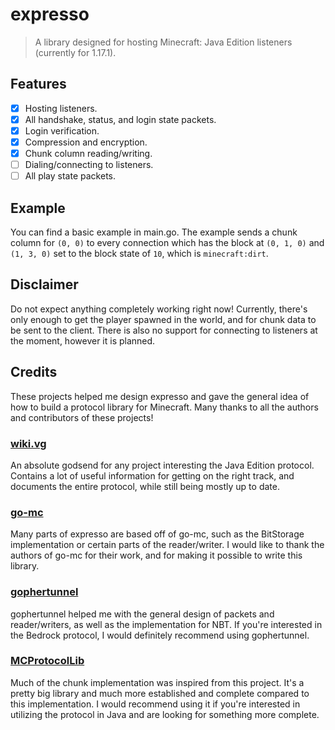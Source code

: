 # expresso
> A library designed for hosting Minecraft: Java Edition listeners (currently for 1.17.1).

## Features
- [X] Hosting listeners.
- [X] All handshake, status, and login state packets.
- [X] Login verification.
- [X] Compression and encryption.
- [X] Chunk column reading/writing.
- [ ] Dialing/connecting to listeners.
- [ ] All play state packets.

## Example
You can find a basic example in main.go. The example sends a chunk column for `(0, 0)` to every connection which has
the block at `(0, 1, 0)` and `(1, 3, 0)` set to the block state of `10`, which is `minecraft:dirt`.

## Disclaimer
Do not expect anything completely working right now! Currently, there's only enough to get the player spawned in the
world, and for chunk data to be sent to the client. There is also no support for connecting to listeners at the moment,
however it is planned.

## Credits
These projects helped me design expresso and gave the general idea of how to build a protocol library for Minecraft.
Many thanks to all the authors and contributors of these projects!

### [wiki.vg](https://wiki.vg/Protocol)
An absolute godsend for any project interesting the Java Edition protocol. Contains a lot of useful information for
getting on the right track, and documents the entire protocol, while still being mostly up to date.

### [go-mc](https://github.com/Tnze/go-mc)
Many parts of expresso are based off of go-mc, such as the BitStorage implementation or certain parts of the
reader/writer. I would like to thank the authors of go-mc for their work, and for making it possible to write
this library.

### [gophertunnel](https://github.com/Sandertv/gophertunnel)
gophertunnel helped me with the general design of packets and reader/writers, as well as the implementation for NBT.
If you're interested in the Bedrock protocol, I would definitely recommend using gophertunnel.

### [MCProtocolLib](https://github.com/GeyserMC/MCProtocolLib)
Much of the chunk implementation was inspired from this project. It's a pretty big library and much more established 
and complete compared to this implementation. I would recommend using it if you're interested in utilizing the protocol 
in Java and are looking for something more complete.

